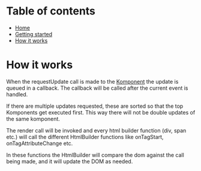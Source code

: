 # Table of contents

* [Home](home.md)
* [Getting started](getting-started.md)
* [How it works](how-it-works.md)

# How it works

When the requestUpdate call is made to the [Komponent](src/jsMain/kotlin/nl/astraeus/komp/Komponent.kt)
the update is queued in a callback. The callback will be called after the current event is handled.

If there are multiple updates requested, these are sorted so that the top Komponents get executed first. 
This way there will not be double updates of the same komponent.

The render call will be invoked and every html builder function (div, span etc.) will call the 
different HtmlBuilder functions like onTagStart, onTagAttributeChange etc.

In these functions the HtmlBuilder will compare the dom against the call being made, and it will update the DOM
as needed.




